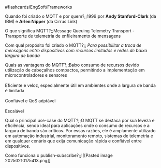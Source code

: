 #flashcards/EngSoft/Frameworks

Quando foi criado o MQTT e por quem?;;1999 por **Andy Stanford-Clark** (da IBM) e **Arlen Nipper** (da Cirrus Link) 

O que significa MQTT?;;Message Queuing Telemetry Transport - Transporte de telemetria de enfileiramento de mensagens

Com qual propósito foi criado o MQTT?;; *Para possibilitar a troca de mensagens entre dispositivos com recursos limitados e redes de baixa largura de banda*

Quais as vantagens do MQTT?;;Baixo consumo de recursos devido utilização de cabeçalhos compactos, permitindo a implementação em microcontroladores e sensores<br><br>Eficiente e veloz, especialmente útil em ambientes onde a largura de banda é limitada<br><br>Confiável e QoS adptável<br><br>Escalável

Qual o principal use-case do MQTT?;;O MQTT se destaca por sua leveza e eficiência, sendo ideal para aplicações onde o consumo de recursos e a largura de banda são críticos. Por essas razões, ele é amplamente utilizado em automação industrial, monitoramento remoto, sistemas de telemetria e em qualquer cenário que exija comunicação rápida e confiável entre dispositivos.

Como funciona o publish-subscribe?;;![[Pasted image 20250210175413.png]]
